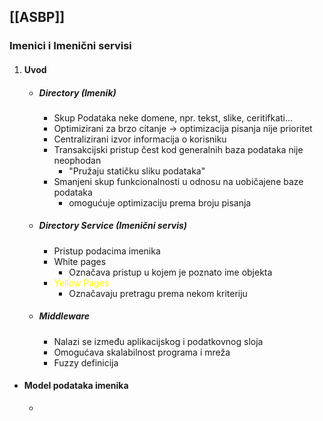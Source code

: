 ## [[ASBP]]
###  Imenici i Imenični servisi
1. #### Uvod
	- ##### Directory _(Imenik)_
		- Skup Podataka neke domene, npr. tekst, slike, ceritifkati...
		- Optimizirani za brzo citanje -> optimizacija pisanja nije prioritet
		- Centralizirani izvor informacija o korisniku
		- Transakcijski pristup čest kod generalnih baza podataka nije neophodan
			- "Pružaju statičku sliku podataka"
		- Smanjeni skup funkcionalnosti u odnosu na uobičajene baze podataka
			- omogućuje optimizaciju prema broju pisanja
	- ##### Directory Service _(Imenični servis)_
		- Pristup podacima imenika
		-  White pages
			-  Označava pristup u kojem je poznato ime objekta
		- <div style="color:yellow;">Yellow Pages</div>
			<ul><li>Označavaju pretragu prema nekom kriteriju</li></ul>
	- ##### Middleware
		- Nalazi se između aplikacijskog i podatkovnog sloja
		- Omogućava skalabilnost programa i mreža
		- Fuzzy definicija
- #### Model podataka imenika
	- 